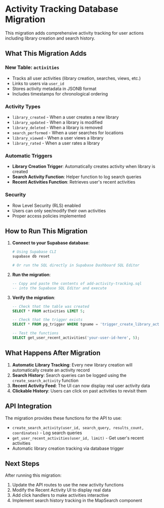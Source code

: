 # Activity Tracking Database Migration

This migration adds comprehensive activity tracking for user actions including library creation and search history.

## What This Migration Adds

### New Table: `activities`
- Tracks all user activities (library creation, searches, views, etc.)
- Links to users via `user_id`
- Stores activity metadata in JSONB format
- Includes timestamps for chronological ordering

### Activity Types
- `library_created` - When a user creates a new library
- `library_updated` - When a library is modified
- `library_deleted` - When a library is removed
- `search_performed` - When a user searches for locations
- `library_viewed` - When a user views a library
- `library_rated` - When a user rates a library

### Automatic Triggers
- **Library Creation Trigger**: Automatically creates activity when library is created
- **Search Activity Function**: Helper function to log search queries
- **Recent Activities Function**: Retrieves user's recent activities

### Security
- Row Level Security (RLS) enabled
- Users can only see/modify their own activities
- Proper access policies implemented

## How to Run This Migration

1. **Connect to your Supabase database**:
   ```bash
   # Using Supabase CLI
   supabase db reset
   
   # Or run the SQL directly in Supabase Dashboard SQL Editor
   ```

2. **Run the migration**:
   ```sql
   -- Copy and paste the contents of add-activity-tracking.sql
   -- into the Supabase SQL Editor and execute
   ```

3. **Verify the migration**:
   ```sql
   -- Check that the table was created
   SELECT * FROM activities LIMIT 5;
   
   -- Check that the trigger exists
   SELECT * FROM pg_trigger WHERE tgname = 'trigger_create_library_activity';
   
   -- Test the functions
   SELECT get_user_recent_activities('your-user-id-here', 5);
   ```

## What Happens After Migration

1. **Automatic Library Tracking**: Every new library creation will automatically create an activity record
2. **Search History**: Search queries can be logged using the `create_search_activity` function
3. **Recent Activity Feed**: The UI can now display real user activity data
4. **Clickable History**: Users can click on past activities to revisit them

## API Integration

The migration provides these functions for the API to use:

- `create_search_activity(user_id, search_query, results_count, coordinates)` - Log search queries
- `get_user_recent_activities(user_id, limit)` - Get user's recent activities
- Automatic library creation tracking via database trigger

## Next Steps

After running this migration:
1. Update the API routes to use the new activity functions
2. Modify the Recent Activity UI to display real data
3. Add click handlers to make activities interactive
4. Implement search history tracking in the MapSearch component
